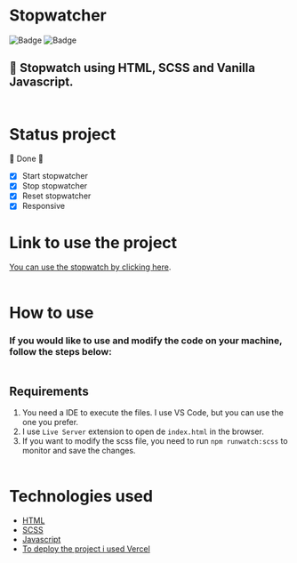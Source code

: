 # Stopwatcher

![Badge](https://img.shields.io/github/issues/LivHelen12/stopwatcher)
![Badge](https://img.shields.io/github/license/LivHelen12/stopwatcher)

## 🚀 Stopwatch using HTML, SCSS and Vanilla Javascript. <br/><br/>

# Status project

🚧 Done 🚧

- [x] Start stopwatcher
- [x] Stop stopwatcher
- [x] Reset stopwatcher
- [x] Responsive

# Link to use the project

[You can use the stopwatch by clicking here](https://stopwatcher-xi.vercel.app/). <br/><br/>

# How to use

### If you would like to use and modify the code on your machine, follow the steps below: <br/><br/>

## Requirements

1. You need a IDE to execute the files. I use VS Code, but you can use the one you prefer.
2. I use `Live Server` extension to open de `index.html` in the browser.
3. If you want to modify the scss file, you need to run `npm runwatch:scss` to monitor and save the changes. <br/><br/>

# Technologies used

- [HTML](https://developer.mozilla.org/pt-BR/docs/Web/HTML)
- [SCSS](https://sass-lang.com/)
- [Javascript](https://developer.mozilla.org/pt-BR/docs/Web/JavaScript)
- [To deploy the project i used Vercel](https://vercel.com/)
